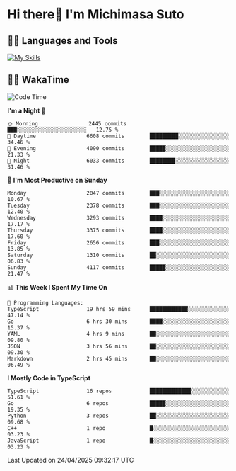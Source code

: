 # Hi there👋 I'm Michimasa Suto

## 🧑‍💻 Languages and Tools
[![My Skills](https://skillicons.dev/icons?i=ts,nextjs,react,go,python,aws)](https://skillicons.dev)

<!--
**Suto-Michimasa/Suto-Michimasa** is a ✨ _special_ ✨ repository because its `README.md` (this file) appears on your GitHub profile.

Here are some ideas to get you started:

- 🔭 I’m currently working on ...
- 🌱 I’m currently learning ...
- 👯 I’m looking to collaborate on ...
- 🤔 I’m looking for help with ...
- 💬 Ask me about ...
- 📫 How to reach me: ...
- 😄 Pronouns: ...
- ⚡ Fun fact: ...
-->
<!--
## 💎 Github Stats

<div>
  <img height="170" align="left" src="https://github-readme-stats.vercel.app/api?username=Suto-michimasa&count_private=true&show_icons=true&theme=dark" />
  <img height="170" src="https://github-readme-stats.vercel.app/api/top-langs/?username=Suto-michimasa&langs_count=8&layout=compact&theme=dark" />
</div>
-->
<!-- ## 🏆 GitHub Profile Trophy

<img width="800" src="https://github-profile-trophy.vercel.app/?username=Suto-michimasa&theme=onedark&no-frame=true"/>
 -->

## 🧑‍💻 WakaTime
<!--START_SECTION:waka-->
![Code Time](http://img.shields.io/badge/Code%20Time-728%20hrs%2025%20mins-blue)

**I'm a Night 🦉** 

```text
🌞 Morning                2445 commits        ███░░░░░░░░░░░░░░░░░░░░░░   12.75 % 
🌆 Daytime                6608 commits        █████████░░░░░░░░░░░░░░░░   34.46 % 
🌃 Evening                4090 commits        █████░░░░░░░░░░░░░░░░░░░░   21.33 % 
🌙 Night                  6033 commits        ████████░░░░░░░░░░░░░░░░░   31.46 % 
```
📅 **I'm Most Productive on Sunday** 

```text
Monday                   2047 commits        ███░░░░░░░░░░░░░░░░░░░░░░   10.67 % 
Tuesday                  2378 commits        ███░░░░░░░░░░░░░░░░░░░░░░   12.40 % 
Wednesday                3293 commits        ████░░░░░░░░░░░░░░░░░░░░░   17.17 % 
Thursday                 3375 commits        ████░░░░░░░░░░░░░░░░░░░░░   17.60 % 
Friday                   2656 commits        ███░░░░░░░░░░░░░░░░░░░░░░   13.85 % 
Saturday                 1310 commits        ██░░░░░░░░░░░░░░░░░░░░░░░   06.83 % 
Sunday                   4117 commits        █████░░░░░░░░░░░░░░░░░░░░   21.47 % 
```


📊 **This Week I Spent My Time On** 

```text
💬 Programming Languages: 
TypeScript               19 hrs 59 mins      ████████████░░░░░░░░░░░░░   47.14 % 
Go                       6 hrs 30 mins       ████░░░░░░░░░░░░░░░░░░░░░   15.37 % 
YAML                     4 hrs 9 mins        ██░░░░░░░░░░░░░░░░░░░░░░░   09.80 % 
JSON                     3 hrs 56 mins       ██░░░░░░░░░░░░░░░░░░░░░░░   09.30 % 
Markdown                 2 hrs 45 mins       ██░░░░░░░░░░░░░░░░░░░░░░░   06.49 % 
```

**I Mostly Code in TypeScript** 

```text
TypeScript               16 repos            █████████████░░░░░░░░░░░░   51.61 % 
Go                       6 repos             █████░░░░░░░░░░░░░░░░░░░░   19.35 % 
Python                   3 repos             ██░░░░░░░░░░░░░░░░░░░░░░░   09.68 % 
C++                      1 repo              █░░░░░░░░░░░░░░░░░░░░░░░░   03.23 % 
JavaScript               1 repo              █░░░░░░░░░░░░░░░░░░░░░░░░   03.23 % 
```




 Last Updated on 24/04/2025 09:32:17 UTC
<!--END_SECTION:waka-->
